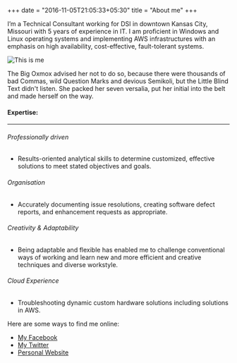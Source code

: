 +++
date = "2016-11-05T21:05:33+05:30"
title = "About me"
+++

I’m a Technical Consultant working for DSI in downtown Kansas City, Missouri with 5 years of experience in IT. I am proficient in Windows and Linux operating systems and implementing AWS infrastructures with an emphasis on high availability, cost-effective, fault-tolerant systems.

![This is me][1]

The Big Oxmox advised her not to do so, because there were thousands of bad Commas, wild Question Marks and devious Semikoli, but the Little Blind Text didn't listen. She packed her seven versalia, put her initial into the belt and made herself on the way.

#### Expertise:
***

###### Professionally driven
* Results-oriented analytical skills to determine customized, effective solutions to meet stated objectives and goals.

###### Organisation
* Accurately documenting issue resolutions, creating software defect reports, and enhancement requests as appropriate.

###### Creativity & Adaptability
* Being adaptable and flexible has enabled me to challenge conventional ways of working and learn new and more efficient and creative techniques and diverse workstyle.

###### Cloud Experience
* Troubleshooting dynamic custom hardware solutions including solutions in AWS.


Here are some ways to find me online:

* [My Facebook](https://www.facebook.com/andrewgrube)
* [My Twitter](https://www.twitter.com/ThrownJupiter)
* [Personal Website](https://www.andrewgrube.com)



[1]: /img/me.jpg
